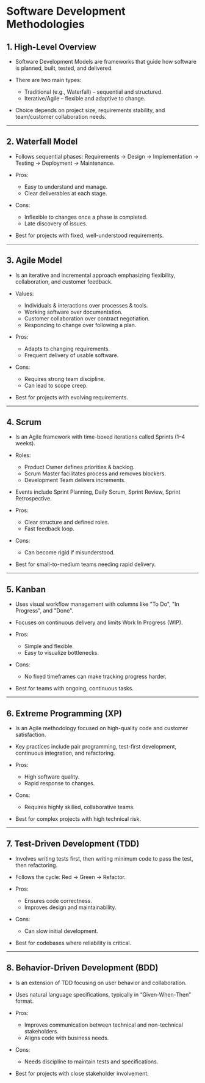 # Software Development Methodologies

## **1. High-Level Overview**

* Software Development Models are frameworks that guide how software is planned, built, tested, and delivered.
* There are two main types:

  * Traditional (e.g., Waterfall) – sequential and structured.
  * Iterative/Agile – flexible and adaptive to change.
* Choice depends on project size, requirements stability, and team/customer collaboration needs.

---

## **2. Waterfall Model**

* Follows sequential phases: Requirements → Design → Implementation → Testing → Deployment → Maintenance.
* Pros:

  * Easy to understand and manage.
  * Clear deliverables at each stage.
* Cons:

  * Inflexible to changes once a phase is completed.
  * Late discovery of issues.
* Best for projects with fixed, well-understood requirements.

---

## **3. Agile Model**

* Is an iterative and incremental approach emphasizing flexibility, collaboration, and customer feedback.
* Values:

  * Individuals & interactions over processes & tools.
  * Working software over documentation.
  * Customer collaboration over contract negotiation.
  * Responding to change over following a plan.
* Pros:

  * Adapts to changing requirements.
  * Frequent delivery of usable software.
* Cons:

  * Requires strong team discipline.
  * Can lead to scope creep.
* Best for projects with evolving requirements.

---

## **4. Scrum**

* Is an Agile framework with time-boxed iterations called Sprints (1–4 weeks).
* Roles:

  * Product Owner defines priorities & backlog.
  * Scrum Master facilitates process and removes blockers.
  * Development Team delivers increments.
* Events include Sprint Planning, Daily Scrum, Sprint Review, Sprint Retrospective.
* Pros:

  * Clear structure and defined roles.
  * Fast feedback loop.
* Cons:

  * Can become rigid if misunderstood.
* Best for small-to-medium teams needing rapid delivery.

---

## **5. Kanban**

* Uses visual workflow management with columns like "To Do", "In Progress", and "Done".
* Focuses on continuous delivery and limits Work In Progress (WIP).
* Pros:

  * Simple and flexible.
  * Easy to visualize bottlenecks.
* Cons:

  * No fixed timeframes can make tracking progress harder.
* Best for teams with ongoing, continuous tasks.

---

## **6. Extreme Programming (XP)**

* Is an Agile methodology focused on high-quality code and customer satisfaction.
* Key practices include pair programming, test-first development, continuous integration, and refactoring.
* Pros:

  * High software quality.
  * Rapid response to changes.
* Cons:

  * Requires highly skilled, collaborative teams.
* Best for complex projects with high technical risk.

---

## **7. Test-Driven Development (TDD)**

* Involves writing tests first, then writing minimum code to pass the test, then refactoring.
* Follows the cycle: Red → Green → Refactor.
* Pros:

  * Ensures code correctness.
  * Improves design and maintainability.
* Cons:

  * Can slow initial development.
* Best for codebases where reliability is critical.

---

## **8. Behavior-Driven Development (BDD)**

* Is an extension of TDD focusing on user behavior and collaboration.
* Uses natural language specifications, typically in “Given-When-Then” format.
* Pros:

  * Improves communication between technical and non-technical stakeholders.
  * Aligns code with business needs.
* Cons:

  * Needs discipline to maintain tests and specifications.
* Best for projects with close stakeholder involvement.